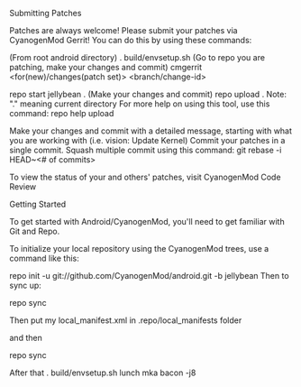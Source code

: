 Submitting Patches

Patches are always welcome! Please submit your patches via CyanogenMod Gerrit! You can do this by using these commands:

(From root android directory)
. build/envsetup.sh
(Go to repo you are patching, make your changes and commit)
cmgerrit <for(new)/changes(patch set)> <branch/change-id> 

repo start jellybean .
(Make your changes and commit)
repo upload .
Note: "." meaning current directory For more help on using this tool, use this command: repo help upload

Make your changes and commit with a detailed message, starting with what you are working with (i.e. vision: Update Kernel) Commit your patches in a single commit. Squash multiple commit using this command: git rebase -i HEAD~<# of commits>

To view the status of your and others' patches, visit CyanogenMod Code Review

Getting Started

To get started with Android/CyanogenMod, you'll need to get familiar with Git and Repo.

To initialize your local repository using the CyanogenMod trees, use a command like this:

repo init -u git://github.com/CyanogenMod/android.git -b jellybean
Then to sync up:

repo sync

Then put my local_manifest.xml in .repo/local_manifests folder 

and then 

repo sync 

After that 
. build/envsetup.sh
lunch
mka bacon -j8
